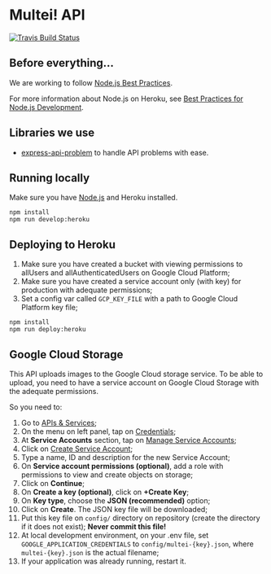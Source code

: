 # Multei! API
[![Travis Build Status](https://travis-ci.org/multei/api.svg?branch=master)](https://travis-ci.org/multei/api)

## Before everything...

We are working to follow [Node.js Best Practices](https://github.com/goldbergyoni/nodebestpractices).

For more information about Node.js on Heroku, see [Best Practices for Node.js Development](https://devcenter.heroku.com/articles/node-best-practices).

## Libraries we use

* [express-api-problem](https://www.npmjs.com/package/express-api-problem) to handle API problems with ease.

## Running locally

Make sure you have [Node.js](http://nodejs.org/) and Heroku installed.

```shell script
npm install
npm run develop:heroku
```

## Deploying to Heroku

1. Make sure you have created a bucket with viewing permissions to allUsers and allAuthenticatedUsers on Google Cloud Platform;
2. Make sure you have created a service account only (with key) for production with adequate permissions;
3. Set a config var called `GCP_KEY_FILE` with a path to Google Cloud Platform key file;

```shell script
npm install
npm run deploy:heroku
```

## Google Cloud Storage

This API uploads images to the Google Cloud storage service.
To be able to upload, you need to have a service account on Google Cloud Storage with the adequate permissions.

So you need to:

1. Go to [APIs & Services](https://console.cloud.google.com/apis/dashboard);
2. On the menu on left panel, tap on [Credentials](https://console.cloud.google.com/apis/credentials);
3. At **Service Accounts** section, tap on [Manage Service Accounts](https://console.cloud.google.com/iam-admin/serviceaccounts);
4. Click on [Create Service Account](https://console.cloud.google.com/iam-admin/serviceaccounts/create);
5. Type a name, ID and description for the new Service Account;
6. On **Service account permissions (optional)**, add a role with permissions to view and create objects on storage;
7. Click on **Continue**;
8. On **Create a key (optional)**, click on **+Create Key**;
9. On **Key type**, choose the **JSON (recommended)** option;
10. Click on **Create**. The JSON key file will be downloaded;
11. Put this key file on `config/` directory on repository (create the directory if it does not exist);
    **Never commit this file!**
12. At local development environment, on your .env file, set `GOOGLE_APPLICATION_CREDENTIALS` to `config/multei-{key}.json`, where `multei-{key}.json` is the actual filename;
13. If your application was already running, restart it.
